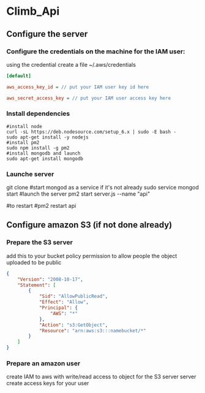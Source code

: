 # Climb_Api

## Configure the server
### Configure the credentials on the machine for the IAM user:
using the credential
create a file ~/.aws/credentials
```ini
[default]

aws_access_key_id = // put your IAM user key id here

aws_secret_access_key = // put your IAM user access key here
```
### Install dependencies
```
#install node
curl -sL https://deb.nodesource.com/setup_6.x | sudo -E bash -
sudo apt-get install -y nodejs
#install pm2
sudo npm install -g pm2
#install mongodb and launch
sudo apt-get install mongodb
```
### Launche server
git clone
#start mongod as a service if it's not already
sudo service mongod start
#launch the server
pm2 start server.js --name "api"

#to restart
#pm2 restart api

## Configure amazon S3 (if not done already)
### Prepare the S3 server
add this to your bucket policy permission to allow people the object uploaded to be public

```json
{
    "Version": "2008-10-17",
    "Statement": [
        {
            "Sid": "AllowPublicRead",
            "Effect": "Allow",
            "Principal": {
                "AWS": "*"
            },
            "Action": "s3:GetObject",
            "Resource": "arn:aws:s3:::namebucket/*"
        }
    ]
}
```
### Prepare an amazon user
create IAM to aws with write/read access to object for the S3 server server
create access keys for your user
